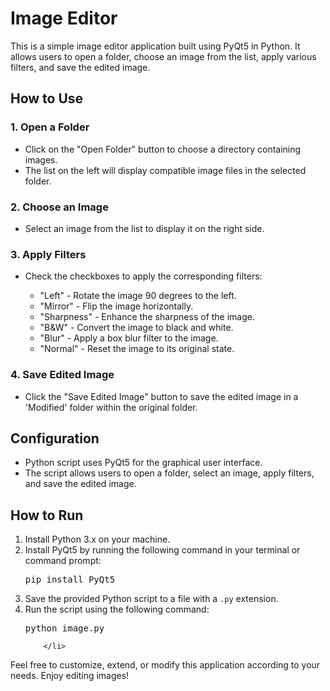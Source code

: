 
<body>

  <h1>Image Editor</h1>

  <p>This is a simple image editor application built using PyQt5 in Python. It allows users to open a folder, choose an image from the list, apply various filters, and save the edited image.</p>

  <h2>How to Use</h2>

  <h3>1. Open a Folder</h3>
  <ul>
        <li>Click on the "Open Folder" button to choose a directory containing images.</li>
        <li>The list on the left will display compatible image files in the selected folder.</li>
  </ul>

  <h3>2. Choose an Image</h3>
    <ul>
        <li>Select an image from the list to display it on the right side.</li>
    </ul>

  <h3>3. Apply Filters</h3>
    <ul>
        <li>Check the checkboxes to apply the corresponding filters:</li>
        <ul>
            <li>"Left" - Rotate the image 90 degrees to the left.</li>
            <li>"Mirror" - Flip the image horizontally.</li>
            <li>"Sharpness" - Enhance the sharpness of the image.</li>
            <li>"B&W" - Convert the image to black and white.</li>
            <li>"Blur" - Apply a box blur filter to the image.</li>
            <li>"Normal" - Reset the image to its original state.</li>
        </ul>
    </ul>

  <h3>4. Save Edited Image</h3>
    <ul>
        <li>Click the "Save Edited Image" button to save the edited image in a 'Modified' folder within the original folder.</li>
    </ul>

  <h2>Configuration</h2>
    <ul>
        <li>Python script uses PyQt5 for the graphical user interface.</li>
        <li>The script allows users to open a folder, select an image, apply filters, and save the edited image.</li>
    </ul>

  <h2>How to Run</h2>

  <ol>
        <li>Install Python 3.x on your machine.</li>
        <li>Install PyQt5 by running the following command in your terminal or command prompt:
            <pre>pip install PyQt5</pre>
        </li>
        <li>Save the provided Python script to a file with a <code>.py</code> extension.</li>
        <li>Run the script using the following command:
            <pre>python image.py</pre>
        
        </li>
  </ol>

  <p>Feel free to customize, extend, or modify this application according to your needs. Enjoy editing images!</p>

</body>

</html>
